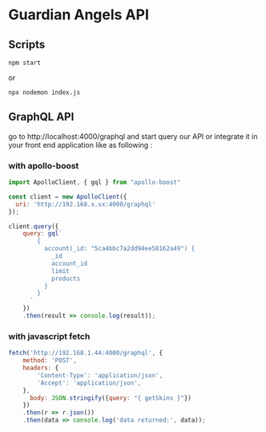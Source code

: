 # Guardian Angels API
## Scripts
```npm
npm start
```
or
```npm
npx nodemon index.js
```

## GraphQL API
go to http://localhost:4000/graphql and start query our API or integrate it in your front end application like as following :
### with apollo-boost
```js
import ApolloClient, { gql } from "apollo-boost"

const client = new ApolloClient({
  uri: 'http://192.168.x.xx:4000/graphql'
});

client.query({
    query: gql`
        {
          account(_id: "5ca4bbc7a2dd94ee58162a49") {
            _id
            account_id
            limit
            products
          }
        }
      `
    })
    .then(result => console.log(result));
```
### with javascript fetch
```js
fetch('http://192.168.1.44:4000/graphql', {
    method: 'POST',
    headers: {
        'Content-Type': 'application/json',
        'Accept': 'application/json',
    },
      body: JSON.stringify({query: "{ getSkins }"})
    })
    .then(r => r.json())
    .then(data => console.log('data returned:', data));
```